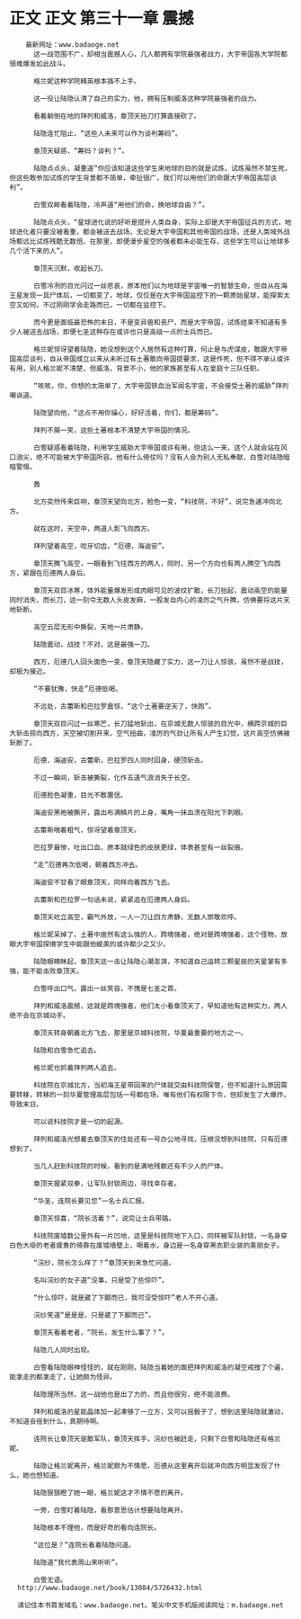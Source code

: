 # 正文 正文 第三十一章 震撼
        最新网址：www.badaoge.net
          这一战范围不广，却相当震撼人心，几人都拥有学院最强者战力，大宇帝国各大学院都很难爆发如此战斗。
      
          格兰妮这种学院精英根本插不上手。
      
          这一役让陆隐认清了自己的实力，他，拥有压制威洛这种学院最强者的战力。
      
          看着躺倒在地的拜列和威洛，章顶天抬刀打算直接砍了。
      
          陆隐连忙阻止，“这些人未来可以作为谈判筹码”。
      
          章顶天疑惑，“筹码？谈判？”。
      
          陆隐点点头，凝重道“你应该知道这些学生来地球的目的就是试炼，试炼虽然不禁生死，但这些敢参加试炼的学生背景都不简单，牵扯很广，我们可以用他们的命跟大宇帝国高层谈判”。
      
          白雪双眸看着陆隐，冷声道“用他们的命，换地球自由？”。
      
          陆隐点点头，“星球进化说的好听是提升人类自身，实际上却是大宇帝国征兵的方式，地球进化者只要没被看重，都会被送去战场，无论是大宇帝国和其他帝国的战场，还是人类域外战场都远比试炼残酷无数倍，在那里，即便漫步星空的强者都未必能生存，这些学生可以让地球多几个活下来的人”。
      
          章顶天沉默，收起长刀。
      
          白雪冷冽的目光闪过一丝悲哀，原本他们以为地球是宇宙唯一的智慧生命，但自从在海王星发现一具尸体后，一切都变了，地球，仅仅是在大宇帝国监控下的一颗原始星球，能探索太空又如何，不过刚刚学会走路而已，一切都在监控下。
      
          而今更是面临最恐怖的末日，不是变异兽和丧尸，而是大宇帝国，试炼结束不知道有多少人被送去战场，即便七圣这种存在或许也只是高级一点的士兵而已。
      
          格兰妮惊讶望着陆隐，她没想到这个人居然有这种打算，何止是与虎谋皮，敢跟大宇帝国高层谈判，自从帝国成立以来从未听过有土著敢向帝国提要求，这是作死，但不得不承认或许有用，别人格兰妮不清楚，但威洛，背景不小，他的家族甚至有人在皇庭十三队任职。
      
          “咳咳，你，你想的太简单了，大宇帝国铁血治军闻名宇宙，不会接受土著的威胁”拜列嘲讽道。
      
          陆隐望向他，“这点不用你操心，好好活着，你们，都是筹码”。
      
          拜列不屑一笑，这些土著根本不清楚大宇帝国的情况。
      
          白雪疑惑看着陆隐，利用学生威胁大宇帝国或许有用，但这么一来，这个人就会站在风口浪尖，绝不可能被大宇帝国所容，他有什么倚仗吗？没有人会为别人无私奉献，白雪对陆隐暗暗警惕。
      
          轰
      
          北方突然传来巨响，章顶天望向北方，脸色一变，“科技院，不好”，说完急速冲向北方。
      
          就在这时，天空中，两道人影飞向西方。
      
          拜列望着高空，咬牙切齿，“厄德，海迪安”。
      
          章顶天腾飞高空，一眼看到飞往西方的两人，同时，另一个方向也有两人腾空飞向西方，紧跟在厄德两人身后。
      
          章顶天双目冰寒，体外能量爆发形成肉眼可见的波纹扩散，长刀抬起，震动高空的能量同时消失，而长刀，这一刻令无数人头皮发麻，一股发自内心的凌厉之气升腾，仿佛要将这片天地斩断。
      
          高空云层无形中撕裂，天地一片肃静。
      
          陆隐震动，战技？不对，这是最强一刀。
      
          西方，厄德几人回头面色一变，章顶天隐藏了实力，这一刀让人惊骇，虽然不是战技，却极为接近。
      
          “不要犹豫，快走”厄德低喝。
      
          不远处，古蕾斯和巴拉罗震惊，“这个土著要逆天了，快跑”。
      
          章顶天双目闪过一丝寒芒，长刀猛地斩出，在京城无数人惊骇的目光中，横跨京城的巨大斩击掠向西方，天空被切割开来，空气扭曲，凌厉的气劲让所有人产生幻觉，这片高空仿佛被斩断了。
      
          厄德，海迪安，古蕾斯，巴拉罗四人同时回身，硬顶斩击。
      
          不过一瞬间，斩击被撕裂，化作五道气浪消失于长空。
      
          厄德脸色凝重，目光不敢置信。
      
          海迪安黑袍被撕开，露出布满鳞片的上身，嘴角一抹血渍在阳光下刺眼。
      
          古蕾斯喘着粗气，惊讶望着章顶天。
      
          巴拉罗最惨，吐出口血，原本就绿色的皮肤更绿，体表甚至有一丝裂痕。
      
          “走”厄德再次低喝，朝着西方冲去。
      
          海迪安不甘看了眼章顶天，同样向着西方飞去。
      
          古蕾斯和巴拉罗一句话未说，紧紧追在厄德两人身后。
      
          章顶天屹立高空，霸气外放，一人一刀让四方肃静，无数人崇敬欢呼。
      
          格兰妮呆掉了，土著中居然有这么强的人，跨境强者，绝对是跨境强者，这个怪物，放眼大宇帝国探境学生中能跟他媲美的或许都少之又少。
      
          陆隐眼睛眯起，章顶天这一击让陆隐心潮澎湃，不知道自己运转三颗星辰的天星掌有多强，能不能击败章顶天。
      
          白雪呼出口气，露出一丝笑容，不愧是七圣之首。
      
          拜列和威洛震撼，这就是跨境强者，他们太小看章顶天了，早知道他有这种实力，两人绝不会在京城动手。
      
          章顶天转身朝着北方飞去，那里是京城科技院，华夏最重要的地方之一。
      
          陆隐和白雪急忙追去。
      
          格兰妮也抓着拜列两人追去。
      
          科技院在京城北方，当初海王星带回来的尸体就交由科技院保管，但不知道什么原因需要转移，转移的一刻华夏管理高层包括一号都在场，唯有他们有权限下令，但却发生了大爆炸，导致末日。
      
          可以说科技院才是一切的起源。
      
          拜列和威洛光想着去章顶天的住处还有一号办公地寻找，压根没想到科技院，只有厄德想到了。
      
          当几人赶到科技院的时候，看到的是满地残骸还有不少人的尸体。
      
          章顶天握紧双拳，让军队封锁周边，寻找幸存者。
      
          “华圣，连院长要见您”一名士兵汇报。
      
          章顶天惊喜，“院长活着？”，说完让士兵带路。
      
          科技院废墟数公里外有一片凹地，这里是科技院地下入口，同样被军队封锁，一名身穿白色大褂的老者疲惫的倚靠在废墟墙壁上，喝着水，身边是一名身穿黑衣职业装的美丽女子。
      
          “浣纱，院长怎么样了？”章顶天到来急忙问道。
      
          名叫浣纱的女子道“没事，只是受了些惊吓”。
      
          “什么惊吓，就是崴了下脚而已，我可没受惊吓”老人不开心道。
      
          浣纱笑道“是是是，只是崴了下脚而已”。
      
          章顶天看着老者，“院长，发生什么事了？”。
      
          陆隐几人同时出现。
      
          白雪看陆隐眼神怪怪的，就在刚刚，陆隐当着她的面把拜列和威洛的凝空戒搜了个遍，能拿走的都拿走了，让她颇为怪异。
      
          陆隐理所当然，这一战他也是出了力的，而且他很穷，绝不能浪费。
      
          拜列和威洛的星能晶体加一起凑够了一立方，又可以摇骰子了，想到这里陆隐就激动，不知道会摇到什么，真期待啊。
      
          连院长让章顶天驱散军队，章顶天挥手，浣纱也被赶走，只剩下白雪和陆隐还有格兰妮。
      
          陆隐让格兰妮离开，格兰妮颇为不情愿，厄德从这里离开后就冲向西方明显发现了什么，她也想知道。
      
          陆隐狠狠瞪了她一眼，格兰妮这才不情不愿的离开。
      
          一旁，白雪盯着陆隐，看那意思估计想要陆隐离开。
      
          陆隐根本不理他，而是好奇的看向连院长。
      
          “这位是？”连院长看着陆隐问道。
      
          陆隐道“我代表周山来听听”。
      
          白雪无语。
      http://www.badaoge.net/book/13084/5726432.html
      
      请记住本书首发域名：www.badaoge.net。笔尖中文手机版阅读网址：m.badaoge.net